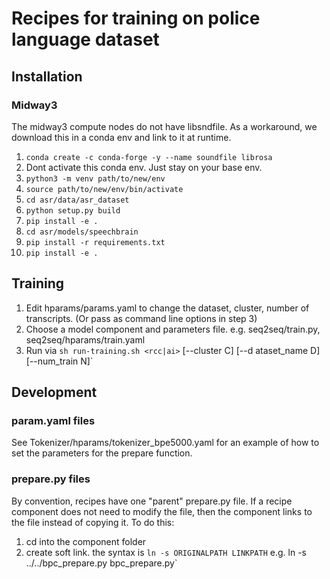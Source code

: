 # Recipes for training on police language dataset

## Installation
### Midway3
The midway3 compute nodes do not have libsndfile. As a workaround, we download this in a conda env and link to it at runtime. 
1. `conda create -c conda-forge -y --name soundfile librosa`
2. Dont activate this conda env. Just stay on your base env.
3. `python3 -m venv path/to/new/env` 
4. `source path/to/new/env/bin/activate`
5. `cd asr/data/asr_dataset`
6.  `python setup.py build`
7.  `pip install -e .`
8.  `cd asr/models/speechbrain`
9.  `pip install -r requirements.txt`
10.  `pip install -e .`

## Training
1. Edit hparams/params.yaml to change the dataset, cluster, number of transcripts.
    (Or pass as command line options in step 3)
2. Choose a model component and parameters file. e.g. seq2seq/train.py, seq2seq/hparams/train.yaml
3. Run via `sh run-training.sh <rcc|ai>`<path to train.py> <path to hparams.yaml> [--cluster C] [--d
ataset_name D] [--num_train N]`

## Development
### param.yaml files
See Tokenizer/hparams/tokenizer\_bpe5000.yaml for an example of how to set the parameters for the prepare function. 
### prepare.py files
By convention, recipes have one "parent" prepare.py file. If a recipe component does not need to modify the file, then the component links to the file instead of copying it. To do this:
1. cd into the component folder
2. create soft link. the syntax is `ln -s ORIGINALPATH LINKPATH` e.g. ln -s ../../bpc\_prepare.py bpc\_prepare.py`



 
